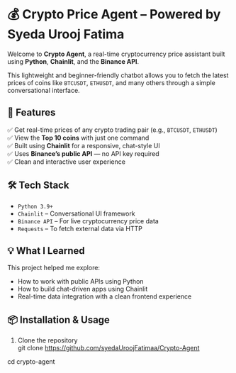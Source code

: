 # 💰 Crypto Price Agent – Powered by Syeda Urooj Fatima

Welcome to **Crypto Agent**, a real-time cryptocurrency price assistant built using **Python**, **Chainlit**, and the **Binance API**.

This lightweight and beginner-friendly chatbot allows you to fetch the latest prices of coins like `BTCUSDT`, `ETHUSDT`, and many others through a simple conversational interface.

## 🚀 Features

✅ Get real-time prices of any crypto trading pair (e.g., `BTCUSDT`, `ETHUSDT`)  
✅ View the **Top 10 coins** with just one command  
✅ Built using **Chainlit** for a responsive, chat-style UI  
✅ Uses **Binance’s public API** — no API key required  
✅ Clean and interactive user experience

## 🛠️ Tech Stack

- `Python 3.9+`  
- `Chainlit` – Conversational UI framework  
- `Binance API` – For live cryptocurrency price data  
- `Requests` – To fetch external data via HTTP

## 💡 What I Learned

This project helped me explore:
- How to work with public APIs using Python  
- How to build chat-driven apps using Chainlit  
- Real-time data integration with a clean frontend experience

## 📦 Installation & Usage

1. Clone the repository  
git clone https://github.com/syedaUroojFatimaa/Crypto-Agent

cd crypto-agent


